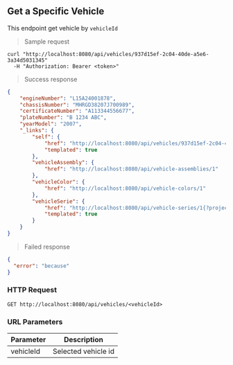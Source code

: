 ## Get a Specific Vehicle

This endpoint get vehicle by <code>vehicleId</code>

> Sample request

```shell
curl "http://localhost:8080/api/vehicles/937d15ef-2c04-40de-a5e6-3a34d5031345"
  -H "Authorization: Bearer <token>"
```

> Success response

```json
{
    "engineNumber": "L15A24001878",
    "chassisNumber": "MHRGD38207J700989",
    "certificateNumber": "A113344556677",
    "plateNumber": "B 1234 ABC",
    "yearModel": "2007",
    "_links": {
        "self": {
            "href": "http://localhost:8080/api/vehicles/937d15ef-2c04-40de-a5e6-3a34d5031345{?projection}",
            "templated": true
        },
        "vehicleAssembly": {
            "href": "http://localhost:8080/api/vehicle-assemblies/1"
        },
        "vehicleColor": {
            "href": "http://localhost:8080/api/vehicle-colors/1"
        },
        "vehicleSerie": {
            "href": "http://localhost:8080/api/vehicle-series/1{?projection}",
            "templated": true
        }
    }
}
```

> Failed response

```json
{
  "error": "because"
}
```

### HTTP Request

`GET http://localhost:8080/api/vehicles/<vehicleId>`

### URL Parameters

Parameter | Description
--------- | -----------
vehicleId | Selected vehicle id